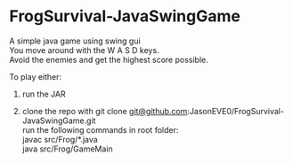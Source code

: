 # FrogSurvival-JavaSwingGame
A simple java game using swing gui  
You move around with the W A S D keys.  
Avoid the enemies and get the highest score possible.

To play either:

1. run the JAR 

2. clone the repo with git clone git@github.com:JasonEVE0/FrogSurvival-JavaSwingGame.git  
run the following commands in root folder:  
javac src/Frog/*.java  
java src/Frog/GameMain  


